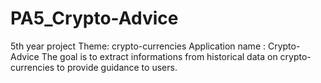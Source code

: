 # PA5_Crypto-Advice
5th year project Theme: crypto-currencies  Application name : Crypto-Advice The goal is to extract informations from historical data on crypto-currencies to provide guidance to users.
